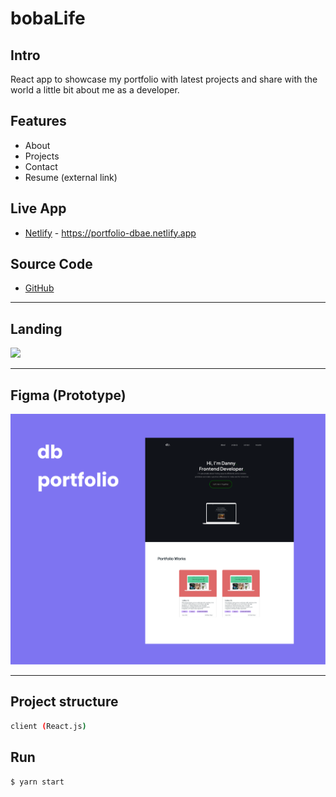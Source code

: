 # bobaLife 

## Intro 
React app to showcase my portfolio with latest projects and share with the world a little bit about me as a developer. 

## Features
- About
- Projects
- Contact
- Resume (external link)

## Live App 
- [Netlify](https://portfolio-dbae.netlify.app/) - https://portfolio-dbae.netlify.app

## Source Code 
- [GitHub](https://github.com/danveb/portfolio.db)

---
  
## Landing 

<img src="https://media.giphy.com/media/yhXtpxNdL2Bvo7QBx7/giphy.gif">

---

## Figma (Prototype)

<img src="./client/src/assets/prototype/Frame%201.png" alt="Figma design prototype">

---
## Project structure 

```sh
client (React.js)
```

## Run

```sh
$ yarn start
```
